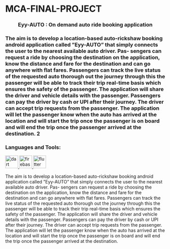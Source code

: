 # MCA-FINAL-PROJECT







<h3 align="center">Eyy-AUTO : On demand auto ride booking application </h3>

<h3 align="left">The aim is to develop a location-based auto-rickshaw booking android application
called ”Eyy-AUTO” that simply connects the user to the nearest available auto driver. Pas-
sengers can request a ride by choosing the destination on the application, know the distance
and fare for the destination and can go anywhere with flat fares. Passengers can track the
live status of the requested auto thorough out the journey through this the passenger will
be able to track their trip real-time basis which ensures the safety of the passenger. The
application will share the driver and vehicle details with the passenger. Passengers can pay
the driver by cash or UPI after their journey. The driver can accept trip requests from the
passenger. The application will let the passenger know when the auto has arrived at the
location and will start the trip once the passenger is on board and will end the trip once the
passenger arrived at the destination.
2
</h3>
<p align="left">
</p>

<h3 align="left">Languages and Tools:</h3>
<p align="left"> <a href="https://dart.dev" target="_blank" rel="noreferrer"> <img src="https://www.vectorlogo.zone/logos/dartlang/dartlang-icon.svg" alt="dart" width="40" height="40"/> </a> <a href="https://firebase.google.com/" target="_blank" rel="noreferrer"> <img src="https://www.vectorlogo.zone/logos/firebase/firebase-icon.svg" alt="firebase" width="40" height="40"/> </a> <a href="https://flutter.dev" target="_blank" rel="noreferrer"> <img src="https://www.vectorlogo.zone/logos/flutterio/flutterio-icon.svg" alt="flutter" width="40" height="40"/> </a> </p>








The aim is to develop a location-based auto-rickshaw booking android application
called ”Eyy-AUTO” that simply connects the user to the nearest available auto driver. Pas-
sengers can request a ride by choosing the destination on the application, know the distance
and fare for the destination and can go anywhere with flat fares. Passengers can track the
live status of the requested auto thorough out the journey through this the passenger will
be able to track their trip real-time basis which ensures the safety of the passenger. The
application will share the driver and vehicle details with the passenger. Passengers can pay
the driver by cash or UPI after their journey. The driver can accept trip requests from the
passenger. The application will let the passenger know when the auto has arrived at the
location and will start the trip once the passenger is on board and will end the trip once the
passenger arrived at the destination.

